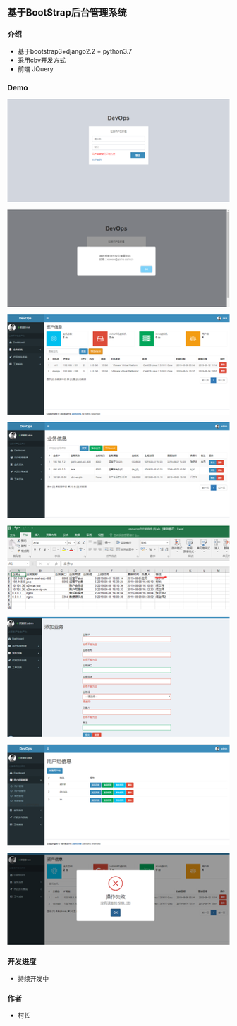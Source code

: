 ## 基于BootStrap后台管理系统

### 介绍

- 基于bootstrap3+django2.2 + python3.7
- 采用cbv开发方式
- 前端 JQuery


### Demo

![image](img/login.png)

![image](img/valid.png)

![image](img/export.png)

![image](img/分页.png)

![image](img/excel.png)

![image](img/valid_bussiness.png)

![image](img/group.png)

![image](img/permission.png)

### 开发进度

- 持续开发中

### 作者

- 村长